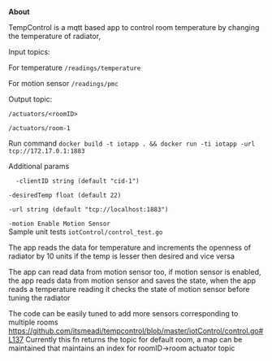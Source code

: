 **About**

TempControl is a mqtt based app to control room temperature by changing the temperature of radiator,

Input topics:

For temperature `/readings/temperature`

For motion sensor `/readings/pmc`

Output topic:

`/actuators/<roomID>` 

`/actuators/room-1` 

Run command
`docker build -t iotapp . && docker run -ti iotapp -url tcp://172.17.0.1:1883`

Additional params

`  -clientID string
          (default "cid-1")`
          
   `-desiredTemp float
          (default 22)`
   
   `-url string
          (default "tcp://localhost:1883")`
   
   `-motion
            Enable Motion Sensor`       
Sample unit tests `iotControl/control_test.go`

The app reads the data for temperature and increments the openness of radiator by 10 units if the temp is lesser then desired and vice versa


The app can read data from motion sensor too, if motion sensor is enabled, the app reads data from motion sensor and saves the state, 
when the app reads a temperature reading it checks the state of motion sensor before tuning the radiator

The code can be easily tuned to add more sensors corresponding to multiple rooms
https://github.com/itsmeadi/tempcontrol/blob/master/iotControl/control.go#L137
Currently this fn returns the topic for default room, a map can be maintained that maintains an index for roomID->room actuator topic

